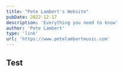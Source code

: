```yaml
---
title: "Pete Lambert's Website"
pubDate: 2022-12-17
description: 'Everything you need to know'
author: 'Pete Lambert'
type: 'link'
url: 'https://www.petelambertmusic.com'
---
```


## Test